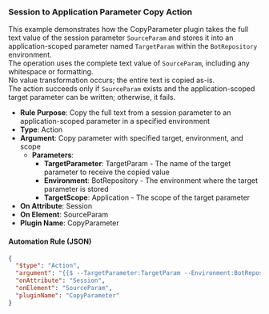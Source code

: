 ### Session to Application Parameter Copy Action

This example demonstrates how the CopyParameter plugin takes the full text value of the session parameter `SourceParam` and stores it into an application-scoped parameter named `TargetParam` within the `BotRepository` environment.  
The operation uses the complete text value of `SourceParam`, including any whitespace or formatting.  
No value transformation occurs; the entire text is copied as-is.  
The action succeeds only if `SourceParam` exists and the application-scoped target parameter can be written; otherwise, it fails.

- **Rule Purpose**: Copy the full text from a session parameter to an application-scoped parameter in a specified environment  
- **Type**: Action  
- **Argument**: Copy parameter with specified target, environment, and scope  
  - **Parameters**:  
    - **TargetParameter**: TargetParam - The name of the target parameter to receive the copied value  
    - **Environment**: BotRepository - The environment where the target parameter is stored  
    - **TargetScope**: Application - The scope of the target parameter  
- **On Attribute**: Session  
- **On Element**: SourceParam  
- **Plugin Name**: CopyParameter  

#### Automation Rule (JSON)

```json
{
  "$type": "Action",
  "argument": "{{$ --TargetParameter:TargetParam --Environment:BotRepository --TargetScope:Application}}",
  "onAttribute": "Session",
  "onElement": "SourceParam",
  "pluginName": "CopyParameter"
}
```
